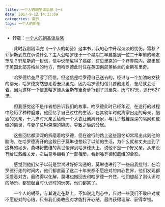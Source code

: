 ```yaml
---
title: 一个人的朝圣读后感（一）
date: 2017-9-12 14:33:09
categories: 读书
tags: 一个人的朝圣
---
```


- 转载：[一个人的朝圣读后感](!http://www.duanmeiwen.com/duhougan/zhuanti/31097.html)

　　此时我刚刚读完《一个人的朝圣》这本书，我的心中升起淡淡的忧伤，雷秋？乔伊斯到底在诉说什么？主人公哈罗德于一个星期二早晨接到一位二十年前的老友奎尼？轩尼斯的一封信，信中说奎尼得了癌症，在贝里克的一个疗养院内，那里属于英国北部苏格兰的地方，而哈罗德此时住在英国南部英格兰的金斯布里奇。

　　哈罗德给奎尼写了回信，但这信是哈罗德自己送去的，经过与一个加油站女孩的聊天，哈罗德突然想走着去贝里克，因为哈罗德相信只要他走着，奎尼就会活着。因为这样一个信念哈罗德从金斯布里奇步行到了贝里克，历时87天，途行627里。

　　但我感觉这不是作者想告诉我们的故事，哈罗德此时已经年迈，在途行的过程中经历了种种磨难，他回忆了自己过往的生活，在其幼年时就离家出走的母亲，酗酒的父亲，十六岁时父亲丢给他一个大衣让他离开家，与儿子戴维深深的隔阂和戴维的离世，与妻子莫琳深深的隔阂，导致之后的分居。

　　这些回忆都深深的折磨着哈罗德，但在途行的路上这些回忆却常常出此刻他的脑海，在哈罗德离开的这段日子莫琳也想起了以前的生活，为什么就和丈夫走到了这样的地步，莫琳将戴维的离世怪罪到哈罗德头上，说他不是一个好父亲，从来没有给过戴维关爱，之后莫琳翻看了一部相册，看到哈罗德和戴维的合影。

　　感觉到他们父子以前是尝试过好好沟通的，莫琳也进行了一些自我批判，在哈罗德行走的时间内，他们都直面了这二十年来都不愿应对的内心世界，他们发现都深爱着对方，最终得以化解，莫琳也搬回去和哈罗德一齐住，他们想起了刚认识时的场景，都想起当时认识时的玩笑，他们都笑了。

　　一个人的朝圣，与其说走在路上，不如说走到心中，应对一些我们不敢应对或不愿应对的心结，只有我们勇敢应对才能打开心结，最终获得理解、获得幸福。

